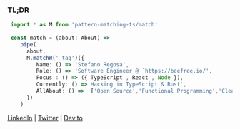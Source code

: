 ### TL;DR 

```ts
 import * as M from 'pattern-matching-ts/match'
 
 const match = (about: About) =>
    pipe(
      about,
      M.matchW('_tag')({
         Name: () => 'Stefano Regosa',
         Role: () => 'Software Engineer @ `https://beefree.io/',
         Focus : () => ({ TypeScript , React , Node }),
         Currently: () =>'Hacking in TypeScript & Rust',
         AllAbout: () =>  ['Open Source','Functional Programming','Clean code']
      })
    )

```


[LinkedIn](https://www.linkedin.com/in/stefanoregosa/) | [Twitter](https://twitter.com/thenrdlab) | [Dev.to](https://dev.to/stefano_regosa)

